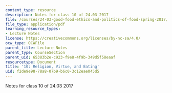 ```yaml
---
content_type: resource
description: Notes for class 10 of 24.03 2017
file: /courses/24-03-good-food-ethics-and-politics-of-food-spring-2017/f2de9e9878a807b9b6c03c12eae045d5_MIT24_03S17_lec10.pdf
file_type: application/pdf
learning_resource_types:
- Lecture Notes
license: https://creativecommons.org/licenses/by-nc-sa/4.0/
ocw_type: OCWFile
parent_title: Lecture Notes
parent_type: CourseSection
parent_uid: 65383b2e-c923-f9e8-4f9b-349d5f58eaaf
resourcetype: Document
title: '10: Religion, Virtue, and Eating'
uid: f2de9e98-78a8-07b9-b6c0-3c12eae045d5
---
```

Notes for class 10 of 24.03 2017